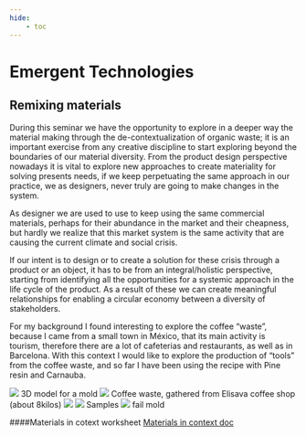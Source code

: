 ```yaml
---
hide:
    - toc
---
```


# Emergent Technologies


## Remixing materials


During this seminar we have the opportunity to explore in a deeper way the material making through the de-contextualization of organic waste; it is an important exercise from any creative discipline to start exploring beyond the boundaries of our material diversity. From the product design perspective nowadays it is vital to explore new approaches to create materiality for solving presents needs, if we keep perpetuating the same approach in our practice, we as designers, never truly are going to make changes in the system.

As designer we are used to use to keep using the same commercial materials, perhaps for their abundance in the market and their cheapness, but hardly we realize that this market system is the same activity that are causing the current climate and social crisis.

If our intent is to design or to create a solution for these crisis through a product or an object, it has to be from an integral/holistic perspective, starting from identifying all the opportunities for a systemic approach in the life cycle of the product. As a result of these we can create meaningful relationships for enabling a circular economy between a diversity of stakeholders.

For my background I found interesting to explore the coffee “waste”, because I came from a small town in México, that its main activity is tourism, therefore there are a lot of cafeterias and restaurants, as well as in Barcelona. With this context I would like to explore the production of “tools” from the coffee waste, and so far I have been using the recipe with Pine resin and Carnauba.

![](../images/remix_1.jpg)
3D model for a mold
![](../images/remix_2.jpg)
Coffee waste, gathered from Elisava coffee shop (about 8kilos)
![](../images/remix_3.jpg)
![](../images/remix_4.jpg)
Samples
![](../images/remix_5.jpg)
fail mold

####Materials in cotext worksheet
[Materials in context doc](https://docs.google.com/document/d/1tvaRWxEboLcG47VOC2J04JcSnIWW-2Qityx_a1aBmUg/edit?usp=sharing)
